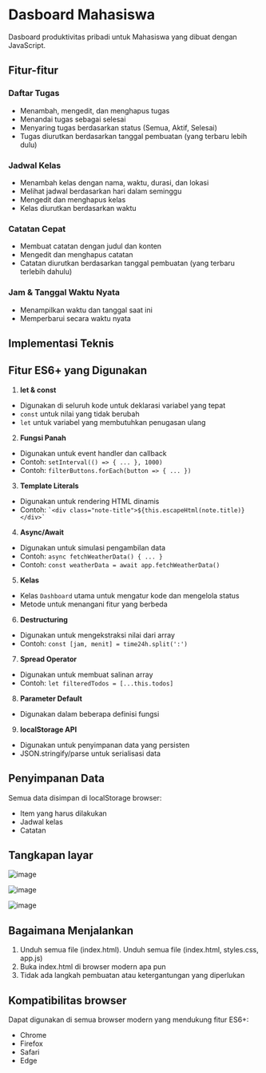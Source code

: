# Dasboard Mahasiswa

Dasboard produktivitas pribadi untuk Mahasiswa yang dibuat dengan JavaScript.

## Fitur-fitur

### Daftar Tugas
- Menambah, mengedit, dan menghapus tugas
- Menandai tugas sebagai selesai
- Menyaring tugas berdasarkan status (Semua, Aktif, Selesai)
- Tugas diurutkan berdasarkan tanggal pembuatan (yang terbaru lebih dulu)

### Jadwal Kelas
- Menambah kelas dengan nama, waktu, durasi, dan lokasi
- Melihat jadwal berdasarkan hari dalam seminggu
- Mengedit dan menghapus kelas
- Kelas diurutkan berdasarkan waktu

### Catatan Cepat
- Membuat catatan dengan judul dan konten
- Mengedit dan menghapus catatan
- Catatan diurutkan berdasarkan tanggal pembuatan (yang terbaru terlebih dahulu)

### Jam & Tanggal Waktu Nyata
- Menampilkan waktu dan tanggal saat ini
- Memperbarui secara waktu nyata

## Implementasi Teknis

## Fitur ES6+ yang Digunakan

1. **let & const**
 - Digunakan di seluruh kode untuk deklarasi variabel yang tepat
 - `const` untuk nilai yang tidak berubah
 - `let` untuk variabel yang membutuhkan penugasan ulang

2. **Fungsi Panah**
 - Digunakan untuk event handler dan callback
 - Contoh: `setInterval(() => { ... }, 1000)`
 - Contoh: `filterButtons.forEach(button => { ... })`

3. **Template Literals**
 - Digunakan untuk rendering HTML dinamis
 - Contoh: `` `<div class="note-title">${this.escapeHtml(note.title)}</div>` ``

4. **Async/Await**
 - Digunakan untuk simulasi pengambilan data
 - Contoh: `async fetchWeatherData() { ... }`
 - Contoh: `const weatherData = await app.fetchWeatherData()`

5. **Kelas**
 - Kelas `Dashboard` utama untuk mengatur kode dan mengelola status
 - Metode untuk menangani fitur yang berbeda

6. **Destructuring**
 - Digunakan untuk mengekstraksi nilai dari array
 - Contoh: `const [jam, menit] = time24h.split(':')`

7. **Spread Operator**
 - Digunakan untuk membuat salinan array
 - Contoh: `let filteredTodos = [...this.todos]`

8. **Parameter Default**
 - Digunakan dalam beberapa definisi fungsi

9. **localStorage API**
 - Digunakan untuk penyimpanan data yang persisten
 - JSON.stringify/parse untuk serialisasi data

## Penyimpanan Data

Semua data disimpan di localStorage browser:
- Item yang harus dilakukan
- Jadwal kelas
- Catatan

## Tangkapan layar

![image](https://github.com/user-attachments/assets/78d2c15e-ca10-41de-8a86-95eeec959a78)

![image](https://github.com/user-attachments/assets/7d5651a2-e3c3-4654-9312-6c63e5e373cc)

![image](https://github.com/user-attachments/assets/0ac8a772-505b-44a6-8d7c-6fbd835abfb0)

## Bagaimana Menjalankan

1. Unduh semua file (index.html). Unduh semua file (index.html, styles.css, app.js)
2. Buka index.html di browser modern apa pun
3. Tidak ada langkah pembuatan atau ketergantungan yang diperlukan

## Kompatibilitas browser

Dapat digunakan di semua browser modern yang mendukung fitur ES6+:
- Chrome
- Firefox
- Safari
- Edge
